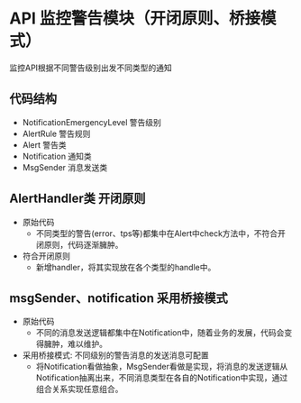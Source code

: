 # API 监控警告模块（开闭原则、桥接模式）
监控API根据不同警告级别出发不同类型的通知
## 代码结构
 - NotificationEmergencyLevel 警告级别
 - AlertRule 警告规则
 - Alert 警告类
 - Notification 通知类
 - MsgSender 消息发送类

## AlertHandler类 开闭原则
- 原始代码
    - 不同类型的警告(error、tps等)都集中在Alert中check方法中，不符合开闭原则，代码逐渐臃肿。
- 符合开闭原则
    - 新增handler，将其实现放在各个类型的handle中。

## msgSender、notification 采用桥接模式
- 原始代码
    - 不同的消息发送逻辑都集中在Notification中，随着业务的发展，代码会变得臃肿，难以维护。
- 采用桥接模式: 不同级别的警告消息的发送消息可配置
    - 将Notification看做抽象，MsgSender看做是实现，将消息的发送逻辑从Notification抽离出来，不同消息类型在各自的Notification中实现，通过组合关系实现任意组合。